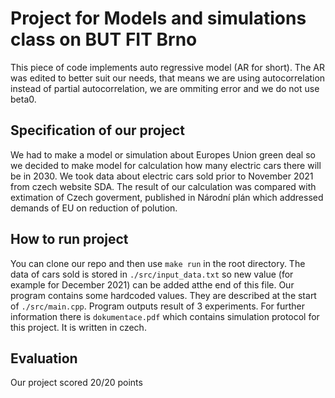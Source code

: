 # Project for Models and simulations class on BUT FIT Brno
This piece of code implements auto regressive model (AR for short).
The AR was edited to better suit our needs, that means we are using autocorrelation
instead of partial autocorrelation, we are ommiting error and we do not use beta0.

## Specification of our project
We had to make a model or simulation about Europes Union green deal so we decided to make
model for calculation how many electric cars there will be in 2030. We took data about
electric cars sold prior to November 2021 from czech website SDA. The result of our calculation
was compared with extimation of Czech goverment, published in Národní plán which addressed
demands of EU on reduction of polution.

## How to run project
You can clone our repo and then use `make run` in the root directory. The data of cars sold
is stored in `./src/input_data.txt` so new value (for example for December 2021) can be
added atthe end of this file. Our program contains some hardcoded values. They are described
at the start of `./src/main.cpp`. Program outputs result of 3 experiments. For further
information there is `dokumentace.pdf` which contains simulation protocol for this project.
It is written in czech.

## Evaluation
Our project scored 20/20 points
